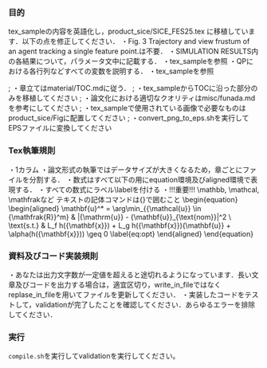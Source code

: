### 目的
tex_sampleの内容を英語化し，product_sice/SICE_FES25.tex
に移植しています．以下の点を修正してください．
・Fig. 3 Trajectory and view frustum of an agent tracking
a single feature point.は不要．
・SIMULATION RESULTS内の各結果について，パラメータ文中に記載する．
    ・tex_sampleを参照
・QPにおける各行列などすべての変数を説明する．
    ・tex_sampleを参照

; ・章立てはmaterial/TOC.mdに従う．
;     ・tex_sampleからTOCに沿った部分のみを移植してください
; ・論文化における適切なクオリティはmisc/funada.mdを参考にしてください
; ・tex_sampleで使用されている画像で必要なものはproduct_sice/Figに配置してください
;     ・convert_png_to_eps.shを実行してEPSファイルに変換してください

### Tex執筆規則
・1カラム
・論文形式の執筆ではデータサイズが大きくなるため，章ごとにファイルを分割する．
・数式はすべて以下の用にequation環境及びaligned環境で表現する．
・すべての数式にラベル\labelを付ける
・!!!重要!!! \mathbb, \mathcal, \mathfrakなど
テキストの記体コマンドは{}で囲むこと
\begin{equation}
\begin{aligned}
\mathbf{u}^* = \arg\min_{{\mathcal{u}} \in {\mathfrak{R}}^m} & \|{\mathrm{u}} - {\mathbf{u}}_{\text{nom}}\|^2 \\
\text{s.t.} & L_f h({\mathbf{x}}) + L_g h({\mathbf{x}}){\mathbf{u}} + \alpha(h({\mathbf{x}})) \geq 0
\label{eq:opt}
\end{aligned}
\end{equation}

### 資料及びコード実装規則
・あなたは出力文字数が一定値を超えると途切れるようになっています．長い文章及びコードを出力する場合は，適宜区切り，write_in_fileではなくreplase_in_fileを用いてファイルを更新してください．
・実装したコードをテストして，validationが完了したことを確認してください．あらゆるエラーを排除してください．

### 実行
`compile.sh`を実行してvalidationを実行してください。